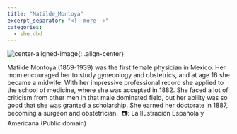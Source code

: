 ```yaml
---
title: "Matilde_Montoya"
excerpt_separator: "<!--more-->"
categories:
  - she.dbd
---
```



![center-aligned-image](https://cdn.pixabay.com/photo/2020/10/26/16/56/man-5687861_1280.png){: .align-center}

Matilde Montoya (1859-1939) was the first female physician in Mexico. Her mom encouraged her to study gynecology and obstetrics, and at age 16 she became a midwife. With her impressive professional record she applied to the school of medicine, where she was accepted in 1882. She faced a lot of criticism from other men in that male dominated field, but her ability was so good that she was granted a scholarship. She earned her doctorate in 1887, becoming a surgeon and obstetrician.⁠
⁠
📷: La Ilustración Española y Americana (Public domain)⁠
